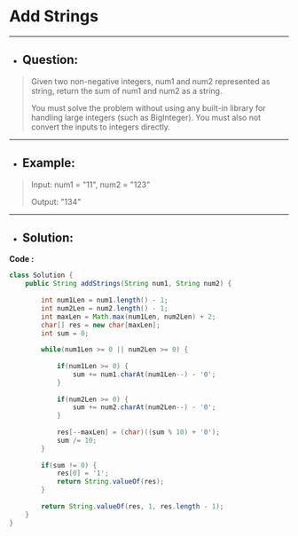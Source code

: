 # Add Strings
---
- ## Question:
> Given two non-negative integers, num1 and num2 represented as string, return the sum of num1 and num2 as a string.
> 
> You must solve the problem without using any built-in library for handling large integers (such as BigInteger). You must also not convert the inputs to integers directly.
---
- ## Example:
> Input: num1 = "11", num2 = "123"
> 
> Output: "134"
---
- ## Solution:
**Code :**
```java
class Solution {
    public String addStrings(String num1, String num2) {
        
        int num1Len = num1.length() - 1;
        int num2Len = num2.length() - 1;
        int maxLen = Math.max(num1Len, num2Len) + 2;
        char[] res = new char[maxLen];
        int sum = 0;
        
        while(num1Len >= 0 || num2Len >= 0) {
            
            if(num1Len >= 0) {
                sum += num1.charAt(num1Len--) - '0';
            }
            
            if(num2Len >= 0) {
                sum += num2.charAt(num2Len--) - '0';
            }
            
            res[--maxLen] = (char)((sum % 10) + '0');
            sum /= 10;
        }
        
        if(sum != 0) {
            res[0] = '1';
            return String.valueOf(res);
        }
        
        return String.valueOf(res, 1, res.length - 1);
    }
}
